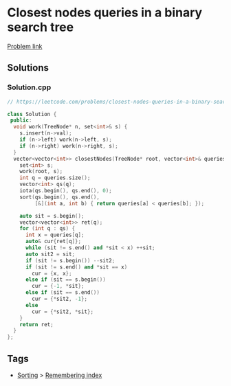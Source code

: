 # Closest nodes queries in a binary search tree

[Problem link](https://leetcode.com/problems/closest-nodes-queries-in-a-binary-search-tree/)

## Solutions


### Solution.cpp
```cpp
// https://leetcode.com/problems/closest-nodes-queries-in-a-binary-search-tree/

class Solution {
 public:
  void work(TreeNode* n, set<int>& s) {
    s.insert(n->val);
    if (n->left) work(n->left, s);
    if (n->right) work(n->right, s);
  }
  vector<vector<int>> closestNodes(TreeNode* root, vector<int>& queries) {
    set<int> s;
    work(root, s);
    int q = queries.size();
    vector<int> qs(q);
    iota(qs.begin(), qs.end(), 0);
    sort(qs.begin(), qs.end(),
         [&](int a, int b) { return queries[a] < queries[b]; });

    auto sit = s.begin();
    vector<vector<int>> ret(q);
    for (int q : qs) {
      int x = queries[q];
      auto& cur{ret[q]};
      while (sit != s.end() and *sit < x) ++sit;
      auto sit2 = sit;
      if (sit != s.begin()) --sit2;
      if (sit != s.end() and *sit == x)
        cur = {x, x};
      else if (sit == s.begin())
        cur = {-1, *sit};
      else if (sit == s.end())
        cur = {*sit2, -1};
      else
        cur = {*sit2, *sit};
    }
    return ret;
  }
};
```
## Tags

* [Sorting](/README.md#Sorting) > [Remembering index](/README.md#Sorting-Remembering_index)
